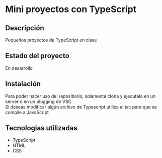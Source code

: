 <h1>Mini proyectos con TypeScript</h1>

<h2>Descripción</h2>
<p>Pequeños proyectos de TypeScript en clase</p> 

<h2>Estado del proyecto</h2>
<p>En desarrollo</p>

<h2>Instalación</h2>
<p>Para poder hacer uso del repositiorio, solamente clona y ejecutalo en un server o en un plugging de VSC<br>Si deseas modificar algún archivo de Typescript utiliza el tsc para que se compile a JavaScript</p>

<h2>Tecnologias utilizadas</h2>
<ul>
    <li>TypeScript</li>
    <li>HTML</li>
    <li>CSS</li>
</ul>
